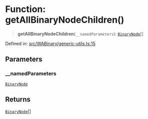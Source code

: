 # Function: getAllBinaryNodeChildren()

> **getAllBinaryNodeChildren**(`__namedParameters`): [`BinaryNode`](../type-aliases/BinaryNode.md)[]

Defined in: [src/WABinary/generic-utils.ts:15](https://github.com/WhiskeySockets/Baileys/blob/2fdabb7f387029b680a2c5e056c7022c25b0f110/src/WABinary/generic-utils.ts#L15)

## Parameters

### \_\_namedParameters

[`BinaryNode`](../type-aliases/BinaryNode.md)

## Returns

[`BinaryNode`](../type-aliases/BinaryNode.md)[]
